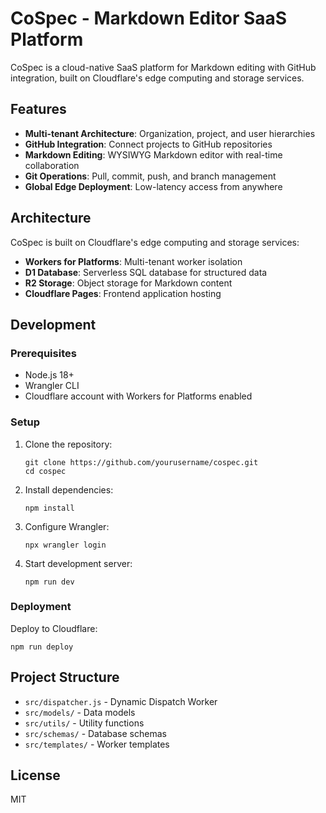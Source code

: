 # CoSpec - Markdown Editor SaaS Platform

CoSpec is a cloud-native SaaS platform for Markdown editing with GitHub integration, built on Cloudflare's edge computing and storage services.

## Features

- **Multi-tenant Architecture**: Organization, project, and user hierarchies
- **GitHub Integration**: Connect projects to GitHub repositories
- **Markdown Editing**: WYSIWYG Markdown editor with real-time collaboration
- **Git Operations**: Pull, commit, push, and branch management
- **Global Edge Deployment**: Low-latency access from anywhere

## Architecture

CoSpec is built on Cloudflare's edge computing and storage services:

- **Workers for Platforms**: Multi-tenant worker isolation
- **D1 Database**: Serverless SQL database for structured data
- **R2 Storage**: Object storage for Markdown content
- **Cloudflare Pages**: Frontend application hosting

## Development

### Prerequisites

- Node.js 18+
- Wrangler CLI
- Cloudflare account with Workers for Platforms enabled

### Setup

1. Clone the repository:
   ```
   git clone https://github.com/yourusername/cospec.git
   cd cospec
   ```

2. Install dependencies:
   ```
   npm install
   ```

3. Configure Wrangler:
   ```
   npx wrangler login
   ```

4. Start development server:
   ```
   npm run dev
   ```

### Deployment

Deploy to Cloudflare:
```
npm run deploy
```

## Project Structure

- `src/dispatcher.js` - Dynamic Dispatch Worker
- `src/models/` - Data models
- `src/utils/` - Utility functions
- `src/schemas/` - Database schemas
- `src/templates/` - Worker templates

## License

MIT
